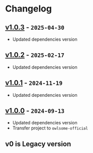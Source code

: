# Changelog

## [v1.0.3] - `2025-04-30`

- Updated dependencies version

[v1.0.3]: https://github.com/owlsome-official/zlogtime/releases/tag/v1.0.3

## [v1.0.2] - `2025-02-17`

- Updated dependencies version

[v1.0.2]: https://github.com/owlsome-official/zlogtime/releases/tag/v1.0.2

## [v1.0.1] - `2024-11-19`

- Updated dependencies version

[v1.0.1]: https://github.com/owlsome-official/zlogtime/releases/tag/v1.0.1

## [v1.0.0] - `2024-09-13`

- Updated dependencies version
- Transfer project to `owlsome-official`

[v1.0.0]: https://github.com/owlsome-official/zlogtime/releases/tag/v1.0.0

## v0 is Legacy version